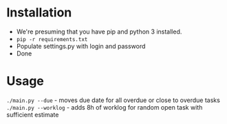 # Installation

 * We're presuming that you have pip and python 3 installed.
 * ``pip -r requirements.txt``
 * Populate settings.py with login and password
 * Done
 
# Usage

 `./main.py --due` - moves due date for all overdue or close to overdue tasks
 `./main.py --worklog` - adds 8h of worklog for random open task with sufficient estimate